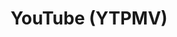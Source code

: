 ---
id: 1
title: "YouTube (YTPMV)"
redirect: "https://www.youtube.com/channel/UCROkaAoBA2huDt76FytJFFg"
icon: "youtube.svg"
---